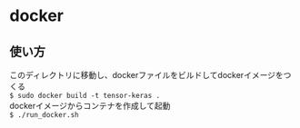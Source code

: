 # docker
## 使い方
このディレクトリに移動し、dockerファイルをビルドしてdockerイメージをつくる  
`$ sudo docker build -t tensor-keras .`  
dockerイメージからコンテナを作成して起動  
`$ ./run_docker.sh`
